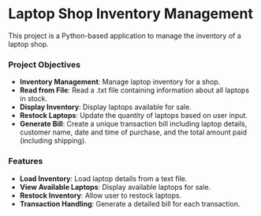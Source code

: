 # Laptop Shop Inventory Management
This project is a Python-based application to manage the inventory of a laptop shop.

### Project Objectives
- **Inventory Management**: Manage laptop inventory for a shop.
- **Read from File**: Read a .txt file containing information about all laptops in stock.
- **Display Inventory**: Display laptops available for sale.
- **Restock Laptops**: Update the quantity of laptops based on user input.
- **Generate Bill**: Create a unique transaction bill including laptop details, customer name, date and time of purchase, and the total amount paid (including shipping).

### Features
- **Load Inventory**: Load laptop details from a text file.
- **View Available Laptops**: Display available laptops for sale.
- **Restock Inventory**: Allow user to restock laptops.
- **Transaction Handling**: Generate a detailed bill for each transaction.
